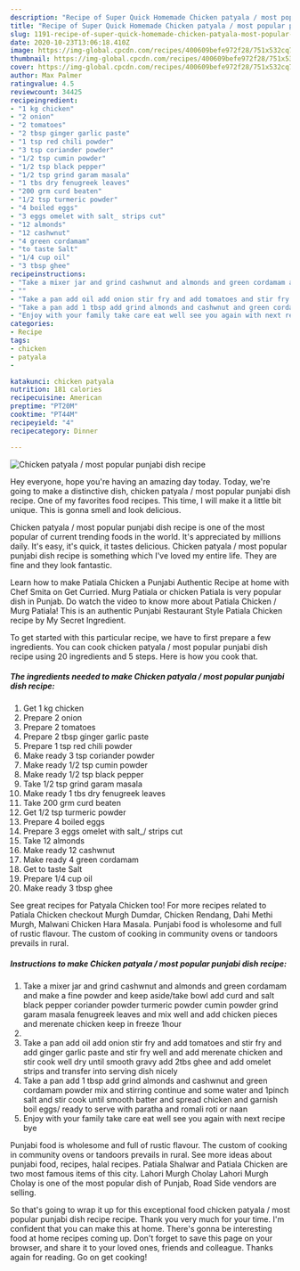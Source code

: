 ```yaml
---
description: "Recipe of Super Quick Homemade Chicken patyala / most popular punjabi dish recipe"
title: "Recipe of Super Quick Homemade Chicken patyala / most popular punjabi dish recipe"
slug: 1191-recipe-of-super-quick-homemade-chicken-patyala-most-popular-punjabi-dish-recipe
date: 2020-10-23T13:06:18.410Z
image: https://img-global.cpcdn.com/recipes/400609befe972f28/751x532cq70/chicken-patyala-most-popular-punjabi-dish-recipe-recipe-main-photo.jpg
thumbnail: https://img-global.cpcdn.com/recipes/400609befe972f28/751x532cq70/chicken-patyala-most-popular-punjabi-dish-recipe-recipe-main-photo.jpg
cover: https://img-global.cpcdn.com/recipes/400609befe972f28/751x532cq70/chicken-patyala-most-popular-punjabi-dish-recipe-recipe-main-photo.jpg
author: Max Palmer
ratingvalue: 4.5
reviewcount: 34425
recipeingredient:
- "1 kg chicken"
- "2 onion"
- "2 tomatoes"
- "2 tbsp ginger garlic paste"
- "1 tsp red chili powder"
- "3 tsp coriander powder"
- "1/2 tsp cumin powder"
- "1/2 tsp black pepper"
- "1/2 tsp grind garam masala"
- "1 tbs dry fenugreek leaves"
- "200 grm curd beaten"
- "1/2 tsp turmeric powder"
- "4 boiled eggs"
- "3 eggs omelet with salt_ strips cut"
- "12 almonds"
- "12 cashwnut"
- "4 green cordamam"
- "to taste Salt"
- "1/4 cup oil"
- "3 tbsp ghee"
recipeinstructions:
- "Take a mixer jar and grind cashwnut and almonds and green cordamam and make a fine powder and keep aside/take bowl add curd and salt black pepper coriander powder turmeric powder cumin powder grind garam masala fenugreek leaves and mix well and add chicken pieces and merenate chicken keep in freeze 1hour"
- ""
- "Take a pan add oil add onion stir fry and add tomatoes and stir fry and add ginger garlic paste and stir fry well and add merenate chicken and stir cook well dry until smooth gravy add 2tbs ghee and add omelet strips and transfer into serving dish nicely"
- "Take a pan add 1 tbsp add grind almonds and cashwnut and green cordamam powder mix and stirring continue and some water and 1pinch salt and stir cook until smooth batter and spread chicken and garnish boil eggs/ ready to serve with paratha and romali roti or naan"
- "Enjoy with your family take care eat well see you again with next recipe bye"
categories:
- Recipe
tags:
- chicken
- patyala
- 

katakunci: chicken patyala  
nutrition: 181 calories
recipecuisine: American
preptime: "PT20M"
cooktime: "PT44M"
recipeyield: "4"
recipecategory: Dinner

---
```



![Chicken patyala / most popular punjabi dish recipe](https://img-global.cpcdn.com/recipes/400609befe972f28/751x532cq70/chicken-patyala-most-popular-punjabi-dish-recipe-recipe-main-photo.jpg)

Hey everyone, hope you're having an amazing day today. Today, we're going to make a distinctive dish, chicken patyala / most popular punjabi dish recipe. One of my favorites food recipes. This time, I will make it a little bit unique. This is gonna smell and look delicious.

Chicken patyala / most popular punjabi dish recipe is one of the most popular of current trending foods in the world. It's appreciated by millions daily. It's easy, it's quick, it tastes delicious. Chicken patyala / most popular punjabi dish recipe is something which I've loved my entire life. They are fine and they look fantastic.

Learn how to make Patiala Chicken a Punjabi Authentic Recipe at home with Chef Smita on Get Curried. Murg Patiala or chicken Patiala is very popular dish in Punjab. Do watch the video to know more about Patiala Chicken / Murg Patiala! This is an authentic Punjabi Restaurant Style Patiala Chicken recipe by My Secret Ingredient.


To get started with this particular recipe, we have to first prepare a few ingredients. You can cook chicken patyala / most popular punjabi dish recipe using 20 ingredients and 5 steps. Here is how you cook that.

<!--inarticleads1-->

##### The ingredients needed to make Chicken patyala / most popular punjabi dish recipe:

1. Get 1 kg chicken
1. Prepare 2 onion
1. Prepare 2 tomatoes
1. Prepare 2 tbsp ginger garlic paste
1. Prepare 1 tsp red chili powder
1. Make ready 3 tsp coriander powder
1. Make ready 1/2 tsp cumin powder
1. Make ready 1/2 tsp black pepper
1. Take 1/2 tsp grind garam masala
1. Make ready 1 tbs dry fenugreek leaves
1. Take 200 grm curd beaten
1. Get 1/2 tsp turmeric powder
1. Prepare 4 boiled eggs
1. Prepare 3 eggs omelet with salt_/ strips cut
1. Take 12 almonds
1. Make ready 12 cashwnut
1. Make ready 4 green cordamam
1. Get to taste Salt
1. Prepare 1/4 cup oil
1. Make ready 3 tbsp ghee


See great recipes for Patyala Chicken too! For more recipes related to Patiala Chicken checkout Murgh Dumdar, Chicken Rendang, Dahi Methi Murgh, Malwani Chicken Hara Masala. Punjabi food is wholesome and full of rustic flavour. The custom of cooking in community ovens or tandoors prevails in rural. 

<!--inarticleads2-->

##### Instructions to make Chicken patyala / most popular punjabi dish recipe:

1. Take a mixer jar and grind cashwnut and almonds and green cordamam and make a fine powder and keep aside/take bowl add curd and salt black pepper coriander powder turmeric powder cumin powder grind garam masala fenugreek leaves and mix well and add chicken pieces and merenate chicken keep in freeze 1hour
1. 
1. Take a pan add oil add onion stir fry and add tomatoes and stir fry and add ginger garlic paste and stir fry well and add merenate chicken and stir cook well dry until smooth gravy add 2tbs ghee and add omelet strips and transfer into serving dish nicely
1. Take a pan add 1 tbsp add grind almonds and cashwnut and green cordamam powder mix and stirring continue and some water and 1pinch salt and stir cook until smooth batter and spread chicken and garnish boil eggs/ ready to serve with paratha and romali roti or naan
1. Enjoy with your family take care eat well see you again with next recipe bye


Punjabi food is wholesome and full of rustic flavour. The custom of cooking in community ovens or tandoors prevails in rural. See more ideas about punjabi food, recipes, halal recipes. Patiala Shalwar and Patiala Chicken are two most famous items of this city. Lahori Murgh Cholay Lahori Murgh Cholay is one of the most popular dish of Punjab, Road Side vendors are selling. 

So that's going to wrap it up for this exceptional food chicken patyala / most popular punjabi dish recipe recipe. Thank you very much for your time. I'm confident that you can make this at home. There's gonna be interesting food at home recipes coming up. Don't forget to save this page on your browser, and share it to your loved ones, friends and colleague. Thanks again for reading. Go on get cooking!
